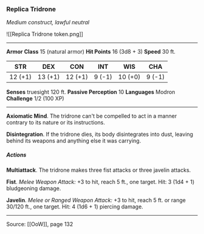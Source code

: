 ### Replica Tridrone
_Medium construct, lawful neutral_

![[Replica Tridrone token.png]]


---

**Armor Class** 15 (natural armor)
**Hit Points** 16 (3d8 + 3)
**Speed** 30 ft.

| STR     | DEX     | CON     | INT     | WIS     | CHA     |
|---------|---------|---------|---------|---------|---------|
| 12 (+1) | 13 (+1) | 12 (+1) | 9 (-1) | 10 (+0) | 9 (-1) |

**Senses** truesight 120 ft.
**Passive Perception** 10
**Languages** Modron
**Challenge** 1/2 (100 XP)

---

**Axiomatic Mind**. The tridrone can't be compelled to act in a manner contrary to its nature or its instructions.

**Disintegration**. If the tridrone dies, its body disintegrates into dust, leaving behind its weapons and anything else it was carrying.

##### Actions
**Multiattack**. The tridrone makes three fist attacks or three javelin attacks.

**Fist**. _Melee Weapon Attack:_ +3 to hit, reach 5 ft., one target. Hit: 3 (1d4 + 1) bludgeoning damage.

**Javelin**. _Melee or Ranged Weapon Attack:_ +3 to hit, reach 5 ft. or range 30/120 ft., one target. Hit: 4 (1d6 + 1) piercing damage.


---

Source: [[OoW]], page 132